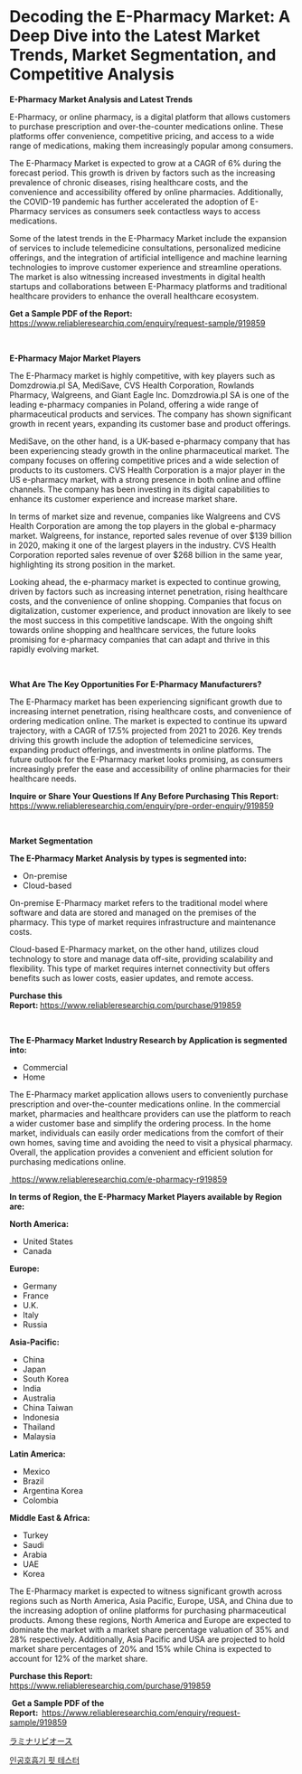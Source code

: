 <p><h1>Decoding the E-Pharmacy Market: A Deep Dive into the Latest Market Trends, Market Segmentation, and Competitive Analysis</h1></p><p><strong>E-Pharmacy Market Analysis and Latest Trends</strong></p>
<p><p>E-Pharmacy, or online pharmacy, is a digital platform that allows customers to purchase prescription and over-the-counter medications online. These platforms offer convenience, competitive pricing, and access to a wide range of medications, making them increasingly popular among consumers.</p><p>The E-Pharmacy Market is expected to grow at a CAGR of 6% during the forecast period. This growth is driven by factors such as the increasing prevalence of chronic diseases, rising healthcare costs, and the convenience and accessibility offered by online pharmacies. Additionally, the COVID-19 pandemic has further accelerated the adoption of E-Pharmacy services as consumers seek contactless ways to access medications.</p><p>Some of the latest trends in the E-Pharmacy Market include the expansion of services to include telemedicine consultations, personalized medicine offerings, and the integration of artificial intelligence and machine learning technologies to improve customer experience and streamline operations. The market is also witnessing increased investments in digital health startups and collaborations between E-Pharmacy platforms and traditional healthcare providers to enhance the overall healthcare ecosystem.</p></p>
<p><strong>Get a Sample PDF of the Report:&nbsp;</strong> <a href="https://www.reliableresearchiq.com/enquiry/request-sample/919859">https://www.reliableresearchiq.com/enquiry/request-sample/919859</a></p>
<p>&nbsp;</p>
<p><strong>E-Pharmacy Major Market Players</strong></p>
<p><p>The E-Pharmacy market is highly competitive, with key players such as Domzdrowia.pl SA, MediSave, CVS Health Corporation, Rowlands Pharmacy, Walgreens, and Giant Eagle Inc. Domzdrowia.pl SA is one of the leading e-pharmacy companies in Poland, offering a wide range of pharmaceutical products and services. The company has shown significant growth in recent years, expanding its customer base and product offerings.</p><p>MediSave, on the other hand, is a UK-based e-pharmacy company that has been experiencing steady growth in the online pharmaceutical market. The company focuses on offering competitive prices and a wide selection of products to its customers. CVS Health Corporation is a major player in the US e-pharmacy market, with a strong presence in both online and offline channels. The company has been investing in its digital capabilities to enhance its customer experience and increase market share.</p><p>In terms of market size and revenue, companies like Walgreens and CVS Health Corporation are among the top players in the global e-pharmacy market. Walgreens, for instance, reported sales revenue of over $139 billion in 2020, making it one of the largest players in the industry. CVS Health Corporation reported sales revenue of over $268 billion in the same year, highlighting its strong position in the market.</p><p>Looking ahead, the e-pharmacy market is expected to continue growing, driven by factors such as increasing internet penetration, rising healthcare costs, and the convenience of online shopping. Companies that focus on digitalization, customer experience, and product innovation are likely to see the most success in this competitive landscape. With the ongoing shift towards online shopping and healthcare services, the future looks promising for e-pharmacy companies that can adapt and thrive in this rapidly evolving market.</p></p>
<p>&nbsp;</p>
<p><strong>What Are The Key Opportunities For E-Pharmacy Manufacturers?</strong></p>
<p><p>The E-Pharmacy market has been experiencing significant growth due to increasing internet penetration, rising healthcare costs, and convenience of ordering medication online. The market is expected to continue its upward trajectory, with a CAGR of 17.5% projected from 2021 to 2026. Key trends driving this growth include the adoption of telemedicine services, expanding product offerings, and investments in online platforms. The future outlook for the E-Pharmacy market looks promising, as consumers increasingly prefer the ease and accessibility of online pharmacies for their healthcare needs.</p></p>
<p><strong>Inquire or Share Your Questions If Any Before Purchasing This Report:</strong> <a href="https://www.reliableresearchiq.com/enquiry/pre-order-enquiry/919859">https://www.reliableresearchiq.com/enquiry/pre-order-enquiry/919859</a></p>
<p>&nbsp;</p>
<p><strong>Market Segmentation</strong></p>
<p><strong>The E-Pharmacy Market Analysis by types is segmented into:</strong></p>
<p><ul><li>On-premise</li><li>Cloud-based</li></ul></p>
<p><p>On-premise E-Pharmacy market refers to the traditional model where software and data are stored and managed on the premises of the pharmacy. This type of market requires infrastructure and maintenance costs.</p><p>Cloud-based E-Pharmacy market, on the other hand, utilizes cloud technology to store and manage data off-site, providing scalability and flexibility. This type of market requires internet connectivity but offers benefits such as lower costs, easier updates, and remote access.</p></p>
<p><strong>Purchase this Report:&nbsp;</strong><a href="https://www.reliableresearchiq.com/purchase/919859">https://www.reliableresearchiq.com/purchase/919859</a></p>
<p>&nbsp;</p>
<p><strong>The E-Pharmacy Market Industry Research by Application is segmented into:</strong></p>
<p><ul><li>Commercial</li><li>Home</li></ul></p>
<p><p>The E-Pharmacy market application allows users to conveniently purchase prescription and over-the-counter medications online. In the commercial market, pharmacies and healthcare providers can use the platform to reach a wider customer base and simplify the ordering process. In the home market, individuals can easily order medications from the comfort of their own homes, saving time and avoiding the need to visit a physical pharmacy. Overall, the application provides a convenient and efficient solution for purchasing medications online.</p></p>
<p><a href="https://www.reliableresearchiq.com/e-pharmacy-r919859">&nbsp;https://www.reliableresearchiq.com/e-pharmacy-r919859</a></p>
<p><strong>In terms of Region, the E-Pharmacy Market Players available by Region are:</strong></p>
<p>
    <p> <strong> North America: </strong>
        <ul>
            <li>United States</li>
            <li>Canada</li>
        </ul>
        </p> 
    <p> <strong> Europe: </strong>
        <ul>
            <li>Germany</li>
            <li>France</li>
            <li>U.K.</li>
            <li>Italy</li>
            <li>Russia</li>
        </ul>
        </p> 
    <p> <strong> Asia-Pacific: </strong>
        <ul>
            <li>China</li>
            <li>Japan</li>
            <li>South Korea</li>
            <li>India</li>
            <li>Australia</li>
            <li>China Taiwan</li>
            <li>Indonesia</li>
            <li>Thailand</li>
            <li>Malaysia</li>
        </ul>
        </p> 
    <p> <strong> Latin America: </strong>
        <ul>
            <li>Mexico</li>
            <li>Brazil</li>
            <li>Argentina Korea</li>
            <li>Colombia</li>
        </ul>
        </p> 
    <p> <strong> Middle East & Africa: </strong>
        <ul>
            <li>Turkey</li>
            <li>Saudi</li>
            <li>Arabia</li>
            <li>UAE</li>
            <li>Korea</li>
        </ul>
    </p>
    </p>
<p><p>The E-Pharmacy market is expected to witness significant growth across regions such as North America, Asia Pacific, Europe, USA, and China due to the increasing adoption of online platforms for purchasing pharmaceutical products. Among these regions, North America and Europe are expected to dominate the market with a market share percentage valuation of 35% and 28% respectively. Additionally, Asia Pacific and USA are projected to hold market share percentages of 20% and 15% while China is expected to account for 12% of the market share.</p></p>
<p><strong>Purchase this Report: </strong><a href="https://www.reliableresearchiq.com/purchase/919859">https://www.reliableresearchiq.com/purchase/919859</a></p>
<p>&nbsp;<strong>Get a Sample PDF of the Report:&nbsp;&nbsp;</strong><a href="https://www.reliableresearchiq.com/enquiry/request-sample/919859">https://www.reliableresearchiq.com/enquiry/request-sample/919859</a></p>
<p><strong></strong></p>
<p><p><a href="https://github.com/mohamedbakry57/Market-Research-Report-List-5/blob/main/262962123553.md">ラミナリビオース</a></p><p><a href="https://github.com/laholand/Market-Research-Report-List-5/blob/main/374395331691.md">인공호흡기 핏 테스터</a></p></p>